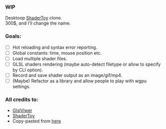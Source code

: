 ### WIP
Desktoop [ShaderToy](https://www.shadertoy.com/) clone.  
300$, and I'll change the name.

### Goals:
- [ ] Hot reloading and syntax error reporting.
- [ ] Global constants: time, mouse position etc.
- [ ] Load multiple shader files.
- [ ] GLSL shaders rendering (maybe auto-detect filetype or allow to specify by CLI option).
- [ ] Record and save shader output as an image/gif/mp4.
- [ ] (Maybe) Refactor as a library and allow people to play with wgpu settings.

### All credits to:
- [GlslViwer](https://github.com/patriciogonzalezvivo/glslViewer)
- [ShaderToy](https://www.shadertoy.com/)
- Copy-pasted from [here](https://github.com/adamnemecek/shadertoy)
